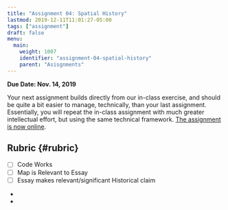 ```yaml
---
title: "Assignment 04: Spatial History"
lastmod: 2019-12-11T11:01:27-05:00
tags: ["assignment"]
draft: false
menu:
  main:
    weight: 1007
    identifier: "assignment-04-spatial-history"
    parent: "Asisgnments"
---
```


**Due Date: Nov. 14, 2019**

Your next assignment builds directly from our in-class exercise, and should be quite a bit easier to manage, technically, than your last assignment.  Essentially, you will repeat the in-class assignment with much greater intellectual effort, but using the same technical framework. [The assignment is now online](https://classroom.github.com/a/Irv1gDIe).


## Rubric {#rubric}

-   [ ] Code Works
-   [ ] Map is Relevant to Essay
-   [ ] Essay makes relevant/significant Historical claim

-


-
